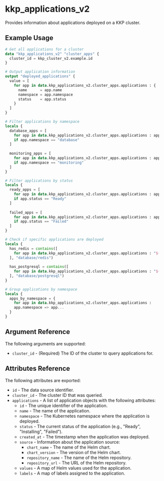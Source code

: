 # kkp_applications_v2

Provides information about applications deployed on a KKP cluster.

## Example Usage

```terraform
# Get all applications for a cluster
data "kkp_applications_v2" "cluster_apps" {
  cluster_id = kkp_cluster_v2.example.id
}

# Output application information
output "deployed_applications" {
  value = [
    for app in data.kkp_applications_v2.cluster_apps.applications : {
      name      = app.name
      namespace = app.namespace
      status    = app.status
    }
  ]
}

# Filter applications by namespace
locals {
  database_apps = [
    for app in data.kkp_applications_v2.cluster_apps.applications : app
    if app.namespace == "database"
  ]
  
  monitoring_apps = [
    for app in data.kkp_applications_v2.cluster_apps.applications : app
    if app.namespace == "monitoring"
  ]
}

# Filter applications by status
locals {
  ready_apps = [
    for app in data.kkp_applications_v2.cluster_apps.applications : app
    if app.status == "Ready"
  ]
  
  failed_apps = [
    for app in data.kkp_applications_v2.cluster_apps.applications : app
    if app.status == "Failed"
  ]
}

# Check if specific applications are deployed
locals {
  has_redis = contains([
    for app in data.kkp_applications_v2.cluster_apps.applications : "${app.namespace}/${app.name}"
  ], "database/redis")
  
  has_postgresql = contains([
    for app in data.kkp_applications_v2.cluster_apps.applications : "${app.namespace}/${app.name}"
  ], "database/postgresql")
}

# Group applications by namespace
locals {
  apps_by_namespace = {
    for app in data.kkp_applications_v2.cluster_apps.applications :
    app.namespace => app...
  }
}
```

## Argument Reference

The following arguments are supported:

- `cluster_id` - (Required) The ID of the cluster to query applications for.

## Attributes Reference

The following attributes are exported:

- `id` - The data source identifier.
- `cluster_id` - The cluster ID that was queried.
- `applications` - A list of application objects with the following attributes:
  - `id` - The unique identifier of the application.
  - `name` - The name of the application.
  - `namespace` - The Kubernetes namespace where the application is deployed.
  - `status` - The current status of the application (e.g., "Ready", "Installing", "Failed").
  - `created_at` - The timestamp when the application was deployed.
  - `source` - Information about the application source:
    - `chart_name` - The name of the Helm chart.
    - `chart_version` - The version of the Helm chart.
    - `repository_name` - The name of the Helm repository.
    - `repository_url` - The URL of the Helm repository.
  - `values` - A map of Helm values used for the application.
  - `labels` - A map of labels assigned to the application.